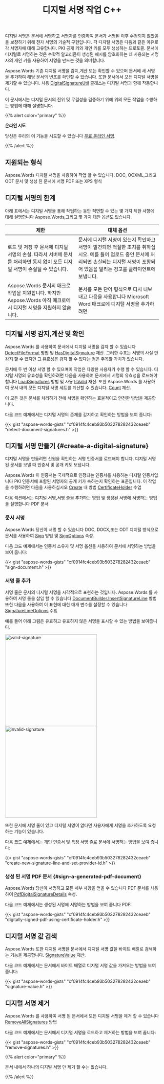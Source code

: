 ﻿---
title: 디지털 서명 작업 C++
second_title: Aspose.Words 에 대한 C++
articleTitle: 디지털 서명 작업
linktitle: 디지털 서명 작업
description: "문서에 디지털 서명하고 기존 디지털 서명을 감지,계산,확인 및 제거합니다."
type: docs
weight: 160
url: /ko/cpp/working-with-digital-signatures/
---

디지털 서명은 문서에 서명하고 서명자를 인증하여 문서가 서명된 이후 수정되지 않았음을 보장하기 위해 전자 서명의 기술적 구현입니다. 각 디지털 서명은 다음과 같은 이유로 각 서명자에 대해 고유합니다. PKI 공개 키와 개인 키를 모두 생성하는 프로토콜. 문서에 디지털로 서명하는 것은 수학적 알고리즘이 생성된 해시를 암호화하는 데 사용되는 서명자의 개인 키를 사용하여 서명을 만드는 것을 의미합니다.

Aspose.Words 기존 디지털 서명을 감지,계산 또는 확인할 수 있으며 문서에 새 서명을 추가하여 해당 문서의 변조를 확인할 수 있습니다. 또한 문서에서 모든 디지털 서명을 제거할 수 있습니다. 사용 [DigitalSignatureUtil](https://reference.aspose.com/words/cpp/aspose.words.digitalsignatures/digitalsignatureutil/) 클래스는 디지털 서명과 함께 작동합니다.

이 문서에서는 디지털 문서의 진위 및 무결성을 검증하기 위해 위의 모든 작업을 수행하는 방법에 대해 설명합니다.

{{% alert color="primary" %}}

**온라인 시도**

당신은 우리의 이 기능을 시도할 수 있습니다 [무료 온라인 서명](https://products.aspose.app/words/signature).

{{% /alert %}}

## 지원되는 형식

Aspose.Words 디지털 서명을 사용하여 작업 할 수 있습니다. DOC, OOXML,그리고 ODT 문서 및 생성 된 문서에 서명 PDF 또는 XPS 형식

## 디지털 서명의 한계

아래 표에서는 디지털 서명을 통해 작업하는 동안 직면할 수 있는 몇 가지 제한 사항에 대해 설명합니다 Aspose.Words,그리고 몇 가지 대안 옵션도 있습니다.

| 제한 | 대체 옵션 |
| ------------------------------------------------------------ | ------------------------------------------------------------ |
| 로드 및 저장 후 문서에 디지털 서명의 손실. 따라서 서버에 문서를 처리하면 통지 없이 모든 디지털 서명이 손실될 수 있습니다. | 문서에 디지털 서명이 있는지 확인하고 서명이 발견되면 적절한 조치를 취하십시오. 예를 들어 업로드 중인 문서에 처리되면 손실되는 디지털 서명이 포함되어 있음을 알리는 경고를 클라이언트에 보냅니다. |
| Aspose.Words 문서의 매크로 작업을 지원합니다. 하지만 Aspose.Words 아직 매크로에서 디지털 서명을 지원하지 않습니다. | 문서를 모든 단어 형식으로 다시 내보내고 다음을 사용합니다 Microsoft Word 매크로에 디지털 서명을 추가하려면 |

## 디지털 서명 감지,계산 및 확인

Aspose.Words 를 사용하여 문서에서 디지털 서명을 감지 할 수 있습니다 [DetectFileFormat](https://reference.aspose.com/words/cpp/aspose.words/fileformatutil/detectfileformat/) 방법 및 [HasDigitalSignature](https://reference.aspose.com/words/cpp/aspose.words/fileformatinfo/get_hasdigitalsignature/) 재산. 그러한 수표는 서명의 사실 만 감지 할 수 있지만 그 유효성은 감지 할 수 없다는 점은 주목할 가치가 있습니다.

문서에 두 번 이상 서명 할 수 있으며이 작업은 다양한 사용자가 수행 할 수 있습니다. 디지털 서명의 유효성을 확인하려면 다음을 사용하여 문서에서 서명의 유효성을 로드해야 합니다 [LoadSignatures](https://reference.aspose.com/words/cpp/aspose.words.digitalsignatures/digitalsignatureutil/loadsignatures/) 방법 및 사용 [IsValid](https://reference.aspose.com/words/cpp/aspose.words.digitalsignatures/digitalsignaturecollection/get_isvalid/) 재산. 또한 Aspose.Words 를 사용하여 문서 내의 모든 디지털 서명 세트를 계산할 수 있습니다. [Count](https://reference.aspose.com/words/cpp/aspose.words.digitalsignatures/digitalsignaturecollection/get_count/) 재산.

이 모든 것은 문서를 처리하기 전에 서명을 확인하는 효율적이고 안전한 방법을 제공합니다.

다음 코드 예제에서는 디지털 서명의 존재를 감지하고 확인하는 방법을 보여 줍니다:

{{< gist "aspose-words-gists" "cf0914fc4ceb93b503278282432ceaeb" "detect-document-signatures.h" >}}

## 디지털 서명 만들기 {#create-a-digital-signature}

디지털 서명을 만들려면 신원을 확인하는 서명 인증서를 로드해야 합니다. 디지털 서명된 문서를 보낼 때 인증서 및 공개 키도 보냅니다.

Aspose.Words 이 인증서는 국제적으로 인정되는 인증서를 사용하는 디지털 인증서입니다 PKI 인증서에 포함된 서명자의 공개 키가 속하는지 확인하는 표준입니다. 이 작업을 수행하려면 다음을 사용하십시오 [Create](https://reference.aspose.com/words/cpp/aspose.words.digitalsignatures/certificateholder/create/) 내 방법 [CertificateHolder](https://reference.aspose.com/words/cpp/aspose.words.digitalsignatures/certificateholder) 수업

다음 섹션에서는 디지털 서명,서명 줄을 추가하는 방법 및 생성된 서명에 서명하는 방법을 설명합니다 PDF 문서

### 문서 서명

Aspose.Words 당신이 서명 할 수 있습니다 DOC, DOCX,또는 ODT 디지털 방식으로 문서를 사용하여 [Sign](https://reference.aspose.com/words/cpp/aspose.words.digitalsignatures/digitalsignatureutil/sign/) 방법 및 [SignOptions](https://reference.aspose.com/words/cpp/aspose.words.digitalsignatures/signoptions/) 속성.

다음 코드 예제에서는 인증서 소유자 및 서명 옵션을 사용하여 문서에 서명하는 방법을 보여 줍니다:

{{< gist "aspose-words-gists" "cf0914fc4ceb93b503278282432ceaeb" "sign-document.h" >}}

### 서명 줄 추가

서명 줄은 문서의 디지털 서명을 시각적으로 표현하는 것입니다. Aspose.Words 를 사용하여 서명 줄을 삽입 할 수 있습니다 [DocumentBuilder.InsertSignatureLine](https://reference.aspose.com/words/cpp/aspose.words/documentbuilder/insertsignatureline/) 방법 또한 다음을 사용하여 이 표현에 대한 매개 변수를 설정할 수 있습니다 [SignatureLineOptions](https://reference.aspose.com/words/cpp/aspose.words/signaturelineoptions/) 수업

예를 들어 아래 그림은 유효하고 유효하지 않은 서명을 표시할 수 있는 방법을 보여줍니다.

<img src="valid.png" alt="valid-signature" style="width:300px"/>

<img src="invalid.png" alt="invalid-signature" style="width:300px"/>

또한 문서에 서명 줄이 있고 디지털 서명이 없다면 사용자에게 서명을 추가하도록 요청하는 기능이 있습니다.

다음 코드 예제에서는 개인 인증서 및 특정 서명 줄로 문서에 서명하는 방법을 보여 줍니다:

{{< gist "aspose-words-gists" "cf0914fc4ceb93b503278282432ceaeb" "create-new-signature-line-and-set-provider-id.h" >}}

### 생성 된 서명 PDF 문서 {#sign-a-generated-pdf-document}

Aspose.Words 당신이 서명하고 모든 세부 사항을 얻을 수 있습니다 PDF 문서를 사용하여 [PdfDigitalSignatureDetails](https://reference.aspose.com/words/cpp/aspose.words.saving/pdfdigitalsignaturedetails/) 속성.

다음 코드 예제에서는 생성된 서명에 서명하는 방법을 보여 줍니다 PDF:

{{< gist "aspose-words-gists" "cf0914fc4ceb93b503278282432ceaeb" "digitally-signed-pdf-using-certificate-holder.h" >}}

## 디지털 서명 값 검색

Aspose.Words 또한 디지털 서명된 문서에서 디지털 서명 값을 바이트 배열로 검색하는 기능을 제공합니다. [SignatureValue](https://reference.aspose.com/words/cpp/aspose.words.digitalsignatures/digitalsignature/get_signaturevalue/) 재산.

다음 코드 예제에서는 문서에서 바이트 배열로 디지털 서명 값을 가져오는 방법을 보여 줍니다:

{{< gist "aspose-words-gists" "cf0914fc4ceb93b503278282432ceaeb" "signature-value.h" >}}

## 디지털 서명 제거

Aspose.Words 를 사용하여 서명 된 문서에서 모든 디지털 서명을 제거 할 수 있습니다 [RemoveAllSignatures](https://reference.aspose.com/words/cpp/aspose.words.digitalsignatures/digitalsignatureutil/removeallsignatures/) 방법

다음 코드 예제에서는 문서에서 디지털 서명을 로드하고 제거하는 방법을 보여 줍니다:

{{< gist "aspose-words-gists" "cf0914fc4ceb93b503278282432ceaeb" "remove-signatures.h" >}}

{{% alert color="primary" %}}

문서 내에서 하나의 디지털 서명 만 제거 할 수는 없습니다.

{{% /alert %}}
